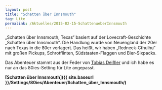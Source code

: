 ```yaml
---
layout: post
title: "Schatten über Innsmouth"
tag: Lite
permalink: /Aktuelles/2015-02-15-SchattenueberInnsmouth
---
```


&bdquo;Schatten über Innsmouth, Texas&ldquo; basiert auf der Lovecraft-Geschichte &bdquo;Schatten über Innsmouth&ldquo;. Die Handlung wurde von Neuengland der 20er nach Texas in die 80er verlagert. Das heißt, wir haben &bdquo;Redneck-Cthulhu&ldquo; mit großen Pickups, Schrotflinten, Südstaaten-Flaggen und Bier-Sixpacks.

Das Abenteuer stammt aus der Feder von [Tobias Deißler](http://randpatrouille.de/Abenteuer.xhtml) und ich habe es nur an das 80ies-Setting für Lite angepasst.

**[Schatten über Innsmouth]({{ site.baseurl }}/Settings/80ies/Abenteuer/Schatten_über_Innsmouth/)**
